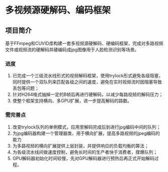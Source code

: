 # 多视频源硬解码、编码框架
## 项目简介
基于FFmpeg和CUVID库构建一套多视频源硬解码、硬编码框架，完成对多路视频文件或视频流的硬解码并硬编码成jpg图像用于人脸检测识别等场景。
### 进度
1. 已完成一个三级流水线形式的视频解码框架，使用trylock形式避免各级阻塞，同时提供一个双队列来匹配各级之间的速度，避免在实时视频流时因阻塞导致丢包等问题；
2. 针对H264格式抽掉一定的B帧后再进行硬解码，以减少每路视频的解码压力；
3. 使整个框架支持横向、多GPU扩展，进一步提高解码的路数。
### 需完善点
1. 改变trylock队列的单例模式，应用至解码完成后到进行jpg编码中间的队列；
2. 为jpg编码器构建一个管理器类，用于横向扩展，提高多路视频的jpeg编码的能力
3. 为多路视频的横向扩展提供上层封装，并提供响应的负载均衡的算法；
4. 为各级流水线间做速度控制，避免长时间的生产者快于消费者，撑爆队列；
5. GPU解码器初始化时间较慢，先对GPU解码器进行预热后再正式开始解码过程。
